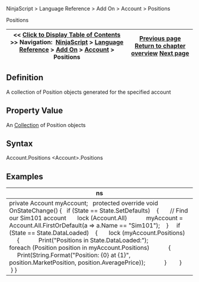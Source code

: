 ﻿
NinjaScript \> Language Reference \> Add On \> Account \> Positions

Positions

| \<\< [Click to Display Table of Contents](positions_account.md) \>\> **Navigation:**     [NinjaScript](ninjascript.md) \> [Language Reference](language_reference_wip.md) \> [Add On](add_on.md) \> [Account](account_class.md) \> Positions | [Previous page](orderupdate.md) [Return to chapter overview](account_class.md) [Next page](positionupdate.md) |
| --- | --- |
## Definition
A collection of Position objects generated for the specified account
 
## Property Value
An [Collection](https://msdn.microsoft.com/en-us/library/ms132397(v=vs.110).aspx) of Position objects
 
## Syntax
Account.Positions
\<Account\>.Positions
## 
## Examples

| ns |
| --- |
| private Account myAccount;   protected override void OnStateChange() {    if (State \=\= State.SetDefaults)     {        // Find our Sim101 account        lock (Account.All)             myAccount \= Account.All.FirstOrDefault(a \=\> a.Name \=\= "Sim101");     }      if (State \=\= State.DataLoaded)     {        lock (myAccount.Positions)         {             Print("Positions in State.DataLoaded:");              foreach (Position position in myAccount.Positions)             {                 Print(String.Format("Position: {0} at {1}", position.MarketPosition, position.AveragePrice));             }         }     } } |
